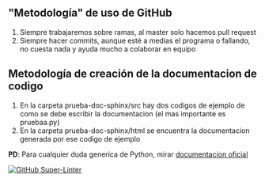 ## "Metodología" de uso de GitHub
1. Siempre trabajaremos sobre ramas, al master solo hacemos pull request
2. Siempre hacer commits, aunque esté a medias el programa o fallando, no cuesta nada y ayuda mucho a colaborar en equipo

## Metodología de creación de la documentacion de codigo
1. En la carpeta prueba-doc-sphinx/src hay dos codigos de ejemplo de como se debe escribir la documentacion (el mas importante es pruebaa.py)
2. En la carpeta prueba-doc-sphinx/html se encuentra la documentacion generada por ese codigo de ejemplo

**PD**: Para cualquier duda generica de Python, mirar [documentacion oficial](https://docs.python.org/3/)


[![GitHub Super-Linter](https://github.com/Daniel-Tomas/Optimizacion-Heuristica/workflows/Lint%20Code%20Base/badge.svg)](https://github.com/marketplace/actions/super-linter)
